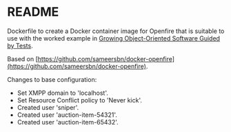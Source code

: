 # README #

Dockerfile to create a Docker container image for Openfire that is suitable to use with the worked example in [Growing Object-Oriented Software Guided by Tests](http://www.growing-object-oriented-software.com).

Based on [https://github.com/sameersbn/docker-openfire](https://github.com/sameersbn/docker-openfire).

Changes to base configuration:

* Set XMPP domain to 'localhost'.
* Set Resource Conflict policy to 'Never kick'.
* Created user 'sniper'.
* Created user 'auction-item-54321'.
* Created user 'auction-item-65432'.
